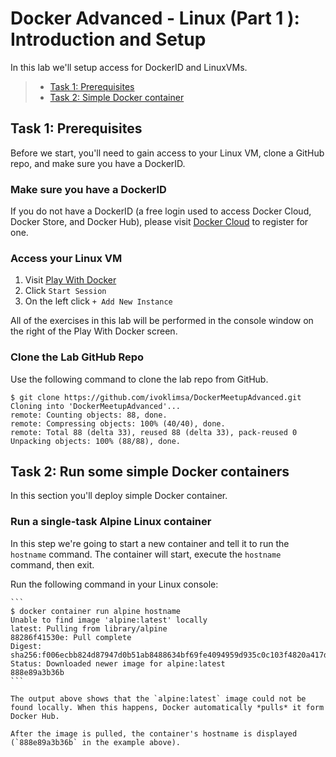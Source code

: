 # Docker Advanced - Linux (Part 1 ): Introduction and Setup

In this lab we'll setup access for DockerID and LinuxVMs.


> * [Task 1: Prerequisites](#Task_1)
> * [Task 2: Simple Docker container](#Task_2)

## <a name="task1"></a>Task 1: Prerequisites

Before we start, you'll need to gain access to your Linux VM, clone a GitHub repo, and make sure you have a DockerID.

### Make sure you have a DockerID

If you do not have a DockerID (a free login used to access Docker Cloud, Docker Store, and Docker Hub), please visit [Docker Cloud](https://cloud.docker.com) to register for one.


### Access your Linux VM
1. Visit [Play With Docker](https://hybrid.play-with-docker.com)
2. Click `Start Session`
2. On the left click `+ Add New Instance`

All of the exercises in this lab will be performed in the console window on the right of the Play With Docker screen.

### Clone the Lab GitHub Repo

Use the following command to clone the lab repo from GitHub.

```
$ git clone https://github.com/ivoklimsa/DockerMeetupAdvanced.git
Cloning into 'DockerMeetupAdvanced'...
remote: Counting objects: 88, done.
remote: Compressing objects: 100% (40/40), done.
remote: Total 88 (delta 33), reused 88 (delta 33), pack-reused 0
Unpacking objects: 100% (88/88), done.
```

## <a name="task2"></a>Task 2: Run some simple Docker containers

In this section you'll deploy simple Docker container.

### Run a single-task Alpine Linux container

In this step we're going to start a new container and tell it to run the `hostname` command. The container will start, execute the `hostname` command, then exit.

Run the following command in your Linux console:

    ```
    $ docker container run alpine hostname
    Unable to find image 'alpine:latest' locally
    latest: Pulling from library/alpine
    88286f41530e: Pull complete
    Digest: sha256:f006ecbb824d87947d0b51ab8488634bf69fe4094959d935c0c103f4820a417d
    Status: Downloaded newer image for alpine:latest
    888e89a3b36b
    ```

    The output above shows that the `alpine:latest` image could not be found locally. When this happens, Docker automatically *pulls* it form Docker Hub.

    After the image is pulled, the container's hostname is displayed (`888e89a3b36b` in the example above).
